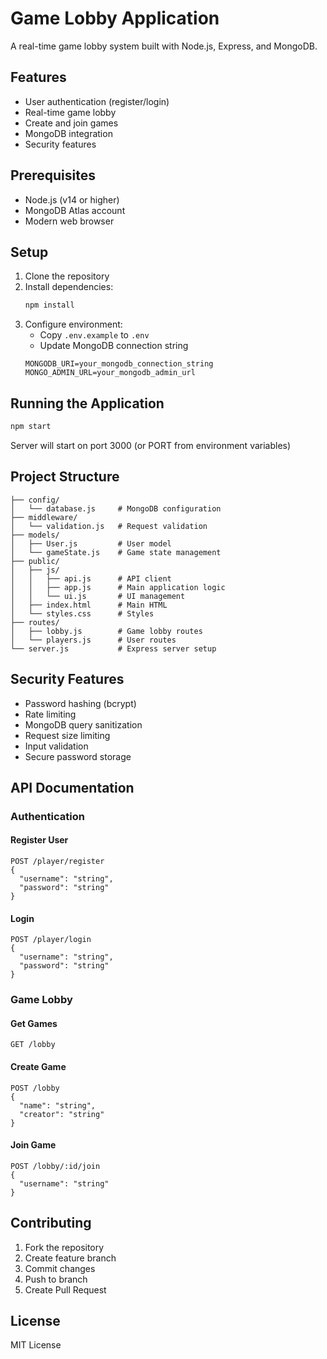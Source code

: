 # Game Lobby Application

A real-time game lobby system built with Node.js, Express, and MongoDB.

## Features

- User authentication (register/login)
- Real-time game lobby
- Create and join games
- MongoDB integration
- Security features

## Prerequisites

- Node.js (v14 or higher)
- MongoDB Atlas account
- Modern web browser

## Setup

1. Clone the repository
2. Install dependencies:
   ```bash
   npm install
   ```
3. Configure environment:
   - Copy `.env.example` to `.env`
   - Update MongoDB connection string
   ```
   MONGODB_URI=your_mongodb_connection_string
   MONGO_ADMIN_URL=your_mongodb_admin_url
   ```

## Running the Application

```bash
npm start
```

Server will start on port 3000 (or PORT from environment variables)

## Project Structure

```
├── config/
│   └── database.js     # MongoDB configuration
├── middleware/
│   └── validation.js   # Request validation
├── models/
│   ├── User.js         # User model
│   └── gameState.js    # Game state management
├── public/
│   ├── js/
│   │   ├── api.js      # API client
│   │   ├── app.js      # Main application logic
│   │   └── ui.js       # UI management
│   ├── index.html      # Main HTML
│   └── styles.css      # Styles
├── routes/
│   ├── lobby.js        # Game lobby routes
│   └── players.js      # User routes
└── server.js           # Express server setup
```

## Security Features

- Password hashing (bcrypt)
- Rate limiting
- MongoDB query sanitization
- Request size limiting
- Input validation
- Secure password storage

## API Documentation

### Authentication

#### Register User
```
POST /player/register
{
  "username": "string",
  "password": "string"
}
```

#### Login
```
POST /player/login
{
  "username": "string",
  "password": "string"
}
```

### Game Lobby

#### Get Games
```
GET /lobby
```

#### Create Game
```
POST /lobby
{
  "name": "string",
  "creator": "string"
}
```

#### Join Game
```
POST /lobby/:id/join
{
  "username": "string"
}
```

## Contributing

1. Fork the repository
2. Create feature branch
3. Commit changes
4. Push to branch
5. Create Pull Request

## License

MIT License